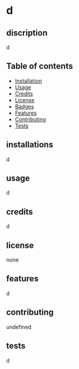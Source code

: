 # d 

   
## discription 
  d

## Table of contents 

* [Installation](#installation)
* [Usage](#usage)
* [Credits](#credits)
* [License](#license)
* [Badges](#badges)
* [Features](#features)
* [Contributing](#contributing)
* [Tests](#tests)

## installations 
d
## usage
 d

## credits 
d

## license
none


## features
d

## contributing 
undefined

## tests
d


